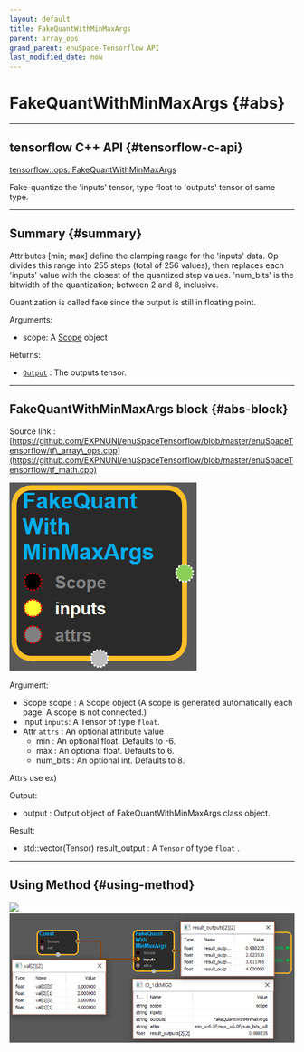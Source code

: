 ```yaml
--- 
layout: default 
title: FakeQuantWithMinMaxArgs 
parent: array_ops 
grand_parent: enuSpace-Tensorflow API 
last_modified_date: now 
--- 
```


# FakeQuantWithMinMaxArgs {#abs}

---

## tensorflow C++ API {#tensorflow-c-api}

[tensorflow::ops::FakeQuantWithMinMaxArgs](https://www.tensorflow.org/versions/r1.2/api_docs/cc/class/tensorflow/ops/fake-quant-with-min-max-args.html)

Fake-quantize the 'inputs' tensor, type float to 'outputs' tensor of same type.

---

## Summary {#summary}

Attributes \[min; max\] define the clamping range for the 'inputs' data. Op divides this range into 255 steps \(total of 256 values\), then replaces each 'inputs' value with the closest of the quantized step values. 'num\_bits' is the bitwidth of the quantization; between 2 and 8, inclusive.

Quantization is called fake since the output is still in floating point.

Arguments:

* scope: A [Scope](https://www.tensorflow.org/versions/r1.2/api_docs/cc/class/tensorflow/scope.html#classtensorflow_1_1_scope) object

Returns:

* [`Output`](https://www.tensorflow.org/versions/r1.2/api_docs/cc/class/tensorflow/output.html#classtensorflow_1_1_output) : The outputs tensor.

---

## FakeQuantWithMinMaxArgs block {#abs-block}

Source link :[https://github.com/EXPNUNI/enuSpaceTensorflow/blob/master/enuSpaceTensorflow/tf\_array\_ops.cpp](https://github.com/EXPNUNI/enuSpaceTensorflow/blob/master/enuSpaceTensorflow/tf_math.cpp)

![](../assets/array_ops/fakequantwithminmaxargs1.png)

Argument:

* Scope scope : A Scope object \(A scope is generated automatically each page. A scope is not connected.\)
* Input `inputs`: A Tensor of type `float`.
* Attr `attrs` : An optional attribute value
  * min : An optional float. Defaults to -6.
  * max : An optional float. Defaults to 6.
  * num\_bits : An optional int. Defaults to 8.

Attrs use ex\)

Output:

* output : Output object of FakeQuantWithMinMaxArgs class object.

Result:

* std::vector\(Tensor\) result\_output : A `Tensor` of type `float`
  .

---

## Using Method {#using-method}

##### ![](../assets/array_ops/extractimagepatched.png)![](../assets/array_ops/fakequantwithminmaxargs2.png)



